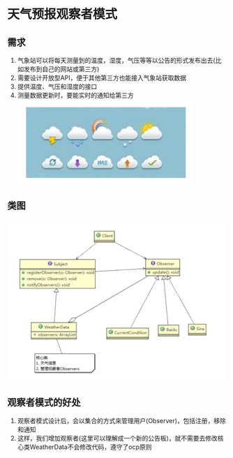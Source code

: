 # 天气预报观察者模式

## 需求

1) 气象站可以将每天测量到的温度，湿度，气压等等以公告的形式发布出去(比如发布到自己的网站或第三方)
2) 需要设计开放型API，便于其他第三方也能接入气象站获取数据
3) 提供温度、气压和湿度的接口
4) 测量数据更新时，要能实时的通知给第三方 \
   ![img.png](../../../../resources/picture/img59.png)

## 类图

![img.png](../../../../resources/picture/img64.png)

## 观察者模式的好处

1) 观察者模式设计后，会以集合的方式来管理用户(Observer)，包括注册，移除和通知
2) 这样，我们增加观察者(这里可以理解成一个新的公告板)，就不需要去修改核心类WeatherData不会修改代码，遵守了ocp原则